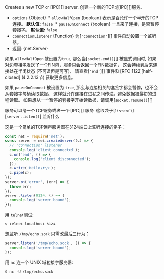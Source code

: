<!-- YAML
added: v0.5.0
-->

Creates a new TCP or [IPC][] server.
创建一个新的TCP或[IPC][]服务。

* `options` {Object}
  * `allowHalfOpen` {boolean} 表示是否允许一个半开的TCP连接。
  **默认值:** `false`
  * `pauseOnConnect` {boolean} 一旦来了连接，是否暂停套接字。
  **默认值:** `false`
* `connectionListener` {Function} 为[`'connection'`][] 事件自动设置一个监听器。
* 返回: {net.Server}

如果 `allowHalfOpen` 被设置为`true`, 那么当[`socket.end()`][] 被显式调用时,
如果对边套接字发送了一个FIN包，服务只会返回一个FIN数据包，
这会持续到后来连接处在半闭状态 (不可读但是可写)。
请查看[`'end'`][] 事件和 [RFC 1122][half-closed] (4.2.2.13节) 获取更多信息。

如果 `pauseOnConnect` 被设置为 `true`, 那么与连接相关的套接字都会暂停，也不会从套接字句柄读取数据。
这样就允许连接在进程之间传递，避免数据被最初的进程读取。
如果想从一个暂停的套接字开始读数据，请调用[`socket.resume()`][]

服务可以是一个TCP服务或者一个 [IPC][] 服务,
这取决于[`listen()`][`server.listen()`] 监听什么

这是一个简单的TCP回声服务器在8124端口上监听连接的例子：

```js
const net = require('net');
const server = net.createServer((c) => {
  // 'connection' listener
  console.log('client connected');
  c.on('end', () => {
    console.log('client disconnected');
  });
  c.write('hello\r\n');
  c.pipe(c);
});
server.on('error', (err) => {
  throw err;
});
server.listen(8124, () => {
  console.log('server bound');
});
```

用 `telnet`测试:

```console
$ telnet localhost 8124
```

想监听 `/tmp/echo.sock` 只需改最后三行为：

```js
server.listen('/tmp/echo.sock', () => {
  console.log('server bound');
});
```

用 `nc` 连一个 UNIX 域套接字服务器:

```console
$ nc -U /tmp/echo.sock
```

